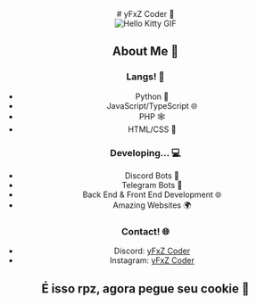 <center>
# yFxZ Coder 🚀

<div align="center">
  <img src="https://media.tenor.com/YcSbUdAyjy4AAAAi/cute-hello-kitty.gif" alt="Hello Kitty GIF">
</div>

## About Me 🤖

### Langs! 🗽

- Python 🐍
- JavaScript/TypeScript 🌐
- PHP 🕸️
- HTML/CSS 🎨

### Developing... 💻

- Discord Bots 🤖
- Telegram Bots 📱
- Back End & Front End Development 🌐
- Amazing Websites 🌍

### Contact! 🌐

- Discord: [yFxZ Coder](https://discord.com/users/1134936275980386364)
- Instagram: [yFxZ Coder](https://www.instagram.com/yfxzofc)

## É isso rpz, agora pegue seu cookie 🍪
</center>
